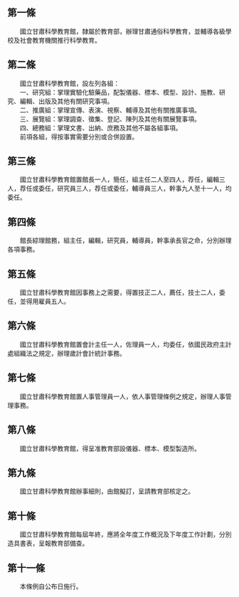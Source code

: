 第一條 
-------
　　國立甘肅科學教育館，隸屬於教育部，辦理甘肅通俗科學教育，並輔導各級學校及社會教育機關推行科學教育。  


第二條 
-------
　　國立甘肅科學教育館，設左列各組：  
　　一、研究組：掌理實驗化驗藥品，配製儀器、標本、模型、設計、施教、研究、編輯、出版及其他有關研究事項。　　  
　　二、推廣組：掌理宣傳、表演、視察、輔導及其他有關推廣事項。  
　　三、展覽組：掌理調查、徵集、登記、陳列及其他有關展覽事項。  
　　四、總務組：掌理文書、出納、庶務及其他不屬各組事項。  
　　前項各組，得按事實需要分別或合併設置。  


第三條 
-------
　　國立甘肅科學教育館置館長一人，簡任，組主任二人至四人，荐任，編輯三人，荐任或委任，研究員三人，荐任或委任，輔導員三人，幹事九人至十一人，均委任。  


第四條 
-------
　　館長綜理館務，組主任，編輯，研究員，輔導員，幹事承長官之命，分別辦理各項事務。  


第五條 
-------
　　國立甘肅科學教育館因事務上之需要，得置技正二人，薦任，技士二人，委任，並得用雇員五人。  


第六條 
-------
　　國立甘肅科學教育館置會計主任一人，佐理員一人，均委任，依國民政府主計處組織法之規定，辦理歲計會計統計事務。  


第七條 
-------
　　國立甘肅科學教育館置人事管理員一人，依人事管理條例之規定，辦理人事管理事務。  


第八條 
-------
　　國立甘肅科學教育館，得呈准教育部設儀器、標本、模型製造所。  


第九條 
-------
　　國立甘肅科學教育館辦事細則，由館擬訂，呈請教育部核定之。  


第十條 
-------
　　國立甘肅科學教育館每屆年終，應將全年度工作概況及下年度工作計劃，分別造具書表，呈報教育部備查。  


第十一條 
---------
　　本條例自公布日施行。